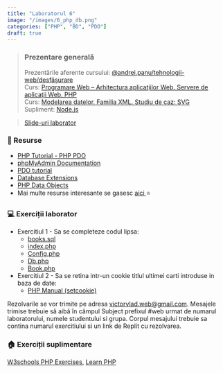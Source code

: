 ```yaml
---
title: "Laboratorul 6"
image: "/images/6_php_db.png"
categories: ["PHP", "BD", "PDO"]
draft: true
---
```


> ### ️Prezentare generală
> Prezentările aferente cursului: <a href="https://profs.info.uaic.ro/~andrei.panu/courses/web/web-film.html" target="_blank">@andrei.panu/tehnologii-web/desfășurare </a> \
> Curs: <a href="https://profs.info.uaic.ro/~busaco/teach/courses/web/presentations/web05DezvoltareaAplicatiilorWeb-PHP.pdf" target="_blank">Programare Web – Arhitectura aplicaţiilor Web. Servere de aplicaţii Web. PHP </a> \
> Curs: <a href="https://profs.info.uaic.ro/~busaco/teach/courses/web/presentations/web05DezvoltareaAplicatiilorWeb-PHP.pdf" target="_blank">Modelarea datelor. Familia XML. Studiu de caz: SVG</a> \
> Supliment: <a href="https://profs.info.uaic.ro/~busaco/teach/courses/web/web-film.html#web-nodejs" target="_blank">Node.js</a>

<blockquote class="slides">
    <a href="https://docs.google.com/presentation/d/e/2PACX-1vTX2CmS-fJ_Ys69XTeQl6AmmrwZ8sN2dhdGEmqgMcUP7btctMPGRvtjIRxV6UiIZAXMyNuOM-nTF_eY/pub?start=false&loop=false&delayms=3000" class="slides-link">Slide-uri laborator</a>
</blockquote>

### 📖 Resurse
- <a href="https://www.phptutorial.net/php-pdo/">PHP Tutorial - PHP PDO</a>
- <a href="https://docs.phpmyadmin.net/en/latest">phpMyAdmin Documentation</a>
- <a href="https://phpdelusions.net/pdo" target="_blank">PDO tutorial</a>
- <a href="https://www.php.net/manual/en/refs.database.php">Database Extensions</a>
- <a href="https://www.php.net/manual/en/book.pdo.php">PHP Data Objects</a>
- Mai multe resurse interesante se gasesc   <a href="https://profs.info.uaic.ro/~busaco/teach/courses/web/web-film.html" target="_blank">aici </a> ⭐

### 💻 Exerciții laborator
- <span>Exercitiul 1 - Sa se completeze codul lipsa: </span>
    - <a href="https://raw.githubusercontent.com/victorvlad19/web/master/_posts/code/6/books.sql" target="_blank">books.sql</a>
    - <a href="https://raw.githubusercontent.com/victorvlad19/web/master/_posts/code/6/index.php" target="_blank">index.php</a>
    - <a href="https://raw.githubusercontent.com/victorvlad19/web/master/_posts/code/6/Config.php" target="_blank">Config.php</a>
    - <a href="https://raw.githubusercontent.com/victorvlad19/web/master/_posts/code/6/Db.php" target="_blank">Db.php </a>
    - <a href="https://raw.githubusercontent.com/victorvlad19/web/master/_posts/code/6/Book.php" target="_blank">Book.php</a>
- <span>Exercitiul 2 - Sa se retina intr-un cookie titlul ultimei carti introduse in baza de date: </span>
    - <a href="https://www.php.net/manual/en/function.setcookie.php">PHP Manual (setcookie) </a>

Rezolvarile se vor trimite pe adresa victorvlad.web@gmail.com. Mesajele trimise trebuie să aibă în câmpul Subject prefixul #web urmat de numarul laboratorului, numele studentului si grupa. Corpul mesajului trebuie sa contina numarul exercitiului si un link de Replit cu rezolvarea.

### 🏠 Exerciții suplimentare
<a href="https://www.w3schools.com/php/exercise.asp" target="_blank">W3schools PHP Exercises</a>,
<a href="https://www.learn-php.org" target="_blank">Learn PHP </a> 
